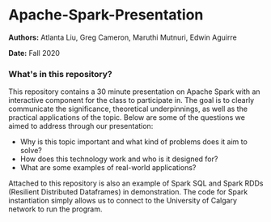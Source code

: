 # Apache-Spark-Presentation

**Authors:** Atlanta Liu, Greg Cameron, Maruthi Mutnuri, Edwin Aguirre

**Date:** Fall 2020

### What's in this repository?

This repository contains a 30 minute presentation on Apache Spark with an interactive component for the class to participate in. The goal is to clearly communicate the significance, theoretical underpinnings, as well as the practical applications of the topic. Below are some of the questions we aimed to address through our presentation:

- Why is this topic important and what kind of problems does it aim to solve?
- How does this technology work and who is it designed for?
- What are some examples of real-world applications? 

Attached to this repository is also an example of Spark SQL and Spark RDDs (Resilient Distributed Dataframes) in demonstration. The code for Spark instantiation simply allows us to connect to the University of Calgary network to run the program. 
